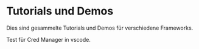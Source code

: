 # Tutorials und Demos

Dies sind gesammelte Tutorials und Demos für verschiedene Frameworks.

Test für Cred Manager in vscode.
